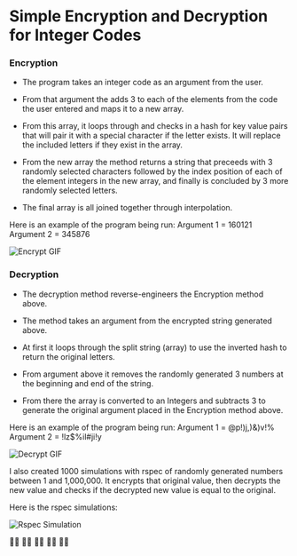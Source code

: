 # Simple Encryption and Decryption for Integer Codes

### Encryption

- The program takes an integer code as an argument from the user.

- From that argument the adds 3 to each of the elements from the code the user entered and maps it to a new array.

- From this array, it loops through and checks in a hash for key value pairs that will pair it with a special character if the 
letter exists. It will replace the included letters if they exist in the array.

- From the new array the method returns a string that preceeds with 3 randomly selected characters followed by the index 
position of each of the element integers in the new array, and finally is concluded by 3 more randomly selected letters.

- The final array is all joined together through interpolation. 

Here is an example of the program being run:
Argument 1 = 160121
Argument 2 = 345876

![Encrypt GIF](./gifs/encrypt.gif)


### Decryption

- The decryption method reverse-engineers the Encryption method above.

- The method takes an argument from the encrypted string generated above.

- At first it loops through the split string (array) to use the inverted hash to return the original letters.

- From argument above it removes the randomly generated 3 numbers at the beginning and end of the string.

- From there the array is converted to an Integers and subtracts 3 to generate the original argument placed in the
Encryption method above.

Here is an example of the program being run:
Argument 1 = @p!)j,)&)v!%
Argument 2 = !lz$%il#ji!y

![Decrypt GIF](./gifs/decrypt.gif)

I also created 1000 simulations with rspec of randomly generated numbers between 1 and 1,000,000. It encrypts that original value, then decrypts the new value and checks if the decrypted new value is equal to the original.

Here is the rspec simulations:

![Rspec Simulation](./gifs/rspec_simul.gif)


👨‍💻 👨‍💻 👨‍💻 👨‍💻 👨‍💻
